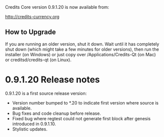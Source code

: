 Credits Core version 0.9.1.20 is now available from:

  http://credits-currency.org

How to Upgrade
--------------

If you are running an older version, shut it down. Wait until it has completely
shut down (which might take a few minutes for older versions), then run the
installer (on Windows) or just copy over /Applications/Credits-Qt (on Mac) or
creditsd/credits-qt (on Linux).

0.9.1.20 Release notes
=======================

0.9.1.20 is a first source release version:
- Version number bumped to *.20 to indicate first version where source is available.
- Bug fixes and code cleanup before release.
- Fixed bug where regtest could not generate first block after genesis introduced in 0.9.1.10.
- Stylistic updates.

